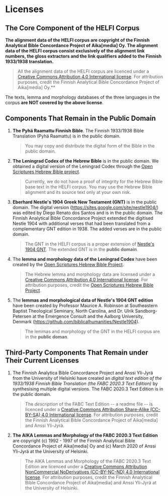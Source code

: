 # Licenses

## The Core Component of the HELFI Corpus

**The alignment data of the HELFI corpus are copyright of the Finnish Analytical Bible Concordance Project of Aika[media] Oy.  The alignment data of the HELFI corpus consist exclusively of the alignment link numbers, the gloss extractors and the link qualifiers added to the Finnish 1933/1938 translation.**

   > All the alignment data of the HELFI corpus are licenced under a [Creative Commons Attribution 4.0 International license](https://creativecommons.org/licenses/by/4.0/). For attribution purposes, credit the Finnish Analytical Bible Concordance Project of Aika[media] Oy.**

The texts, lemma and morphology databases of the three languages in the corpus **are NOT covered by the above license**. 

## Components That Remain in the Public Domain

1. **The Pyhä Raamattu Finnish Bible**.  The Finnish 1933/1938 Bible Translation (Pyhä Raamattu) is in the public domain. 

   > You may copy and distribute the digital form of the Bible in the public domain. 

1. **The Leningrad Codex of the Hebrew Bible** is in the public domain. We obtained a digital version of the Leningrad Codex through the [Open Scriptures Hebrew Bible project](https://hb.openscriptures.org/).

   > Currently, we do not have a proof of integrity for the Hebrew Bible
   base text in the HELFI corpus.  You may use the Hebrew Bible
   alignment and its source text only at your own risk.

1. **Eberhard Nestle's 1904 Greek New Testament (GNT)** is in the public
domain.  The digital version (https://sites.google.com/site/nestle1904/) was edited by Diego Renato dos Santos and is in the public domain.   The Finnish Analytical Bible Concordance Project extended the digitised Nestle 1904 with additional verses that had been translated from
a complementary GNT edition in 1938.  The added verses are in the public domain.

   > The GNT in the HELFI corpus is a proper extension of [Nestle's 1904 GNT](https://sites.google.com/site/nestle1904/).  The extended GNT is in the **public domain**.
       
1. The **lemma and morphology data of the Leningrad Codex** have been created by 
the [Open Scriptures Hebrew Bible Project](https://hb.openscriptures.org/).

   > The Hebrew lemma and morphology data are licensed under a [Creative Commons Attribution 4.0 International license](https://creativecommons.org/licenses/by/4.0/). For attribution purposes, credit the [Open Scriptures Hebrew Bible Project](https://hb.openscriptures.org/).

1. The **lemmas and morphological data of Nestle's 1904 GNT edition** have been created by Professor Maurice A. Robinson at Southeastern Baptist Theological Seminary, North Carolina, and Dr. Ulrik Sandborg-Petersen at the Emergence Consult and the Aalborg University, Denmark (https://github.com/biblicalhumanities/Nestle1904).

   > The lemmas and morphology of the GNT in the HELFI corpus are in the **public doman**.

## Third-Party Components That Remain under Their Current Licenses

1. The Finnish Analytica Bible Concordance Project and Anssi Yli-Jyrä from the University of Helsinki have created an *digital text edition of the 1933/1938 Finnish Bible Translation (the FABC 2020.3 Text Edition)* by synthesising multiple digital versions.  The FABC 2020.3 Text Edition is in the public domain.

   > The *description* of the FABC Text Edition -- a readme file -- is licenced under a [Creative Commons Attribution Share-Alike (CC-BY-SA) 4.0 International license](https://creativecommons.org/licenses/by-sa/4.0/).  For attribution purposes, credit the Finnish Analytical Bible Concordance Project of Aika[media] and Anssi Yli-Jyrä.
   
1. **The AIKA Lemmas and Morphology of the FABC 2020.3 Text Edition** are copyright (c) 1992 - 1997 of the Finnish Analytical Bible Concordance Project of Aika[media] Oy and (c) March 2020 of Anssi Yli-Jyrä at the University of Helsinki.

   > The AIKA Lemmas and Morphology of the FABC 2020.3 Text Edition are licenced under a [Creative Commons Attribution NonCommercial NoDerivatives (CC-BY-NC-ND) 4.0 International license](https://creativecommons.org/licenses/by-nc-nd/4.0/). For attribution purposes, credit the Finnish Analytical Bible Concordance Project of Aika[media] and Anssi Yli-Jyrä at the University of Helsinki.

